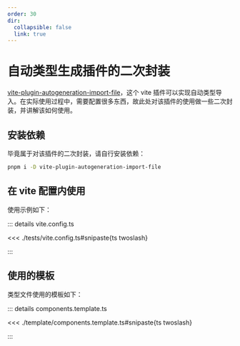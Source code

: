 ```yaml
---
order: 30
dir:
  collapsible: false
  link: true
---
```


# 自动类型生成插件的二次封装

[vite-plugin-autogeneration-import-file](https://github.com/yuntian001/vite-plugin-autogeneration-import-file)，这个 vite 插件可以实现自动类型导入。在实际使用过程中，需要配置很多东西，故此处对该插件的使用做一些二次封装，并讲解该如何使用。

## 安装依赖

毕竟属于对该插件的二次封装，请自行安装依赖：

```bash
pnpm i -D vite-plugin-autogeneration-import-file
```

## 在 vite 配置内使用

使用示例如下：

::: details vite.config.ts

<<< ./tests/vite.config.ts#snipaste{ts twoslash}

:::

## 使用的模板

类型文件使用的模板如下：

::: details components.template.ts

<<< ./template/components.template.ts#snipaste{ts twoslash}

:::
